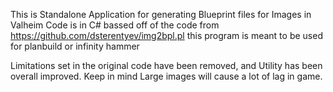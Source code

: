 This is Standalone Application for generating Blueprint files for Images in Valheim
Code is in C# bassed off of the code from https://github.com/dsterentyev/img2bpl.pl
this program is meant to be used for planbuild or infinity hammer

Limitations set in the original code have been removed, and Utility has been overall improved. 
Keep in mind Large images will cause a lot of lag in game.
